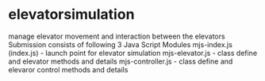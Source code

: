 # elevatorsimulation
manage elevator movement and interaction between the elevators
Submission consists of following 3 Java Script Modules
mjs-index.js (index.js) - launch point for elevator simulation
mjs-elevator.js - class define and elevator methods and details
mjs-controller.js - class define and elevaror control methods and details 
